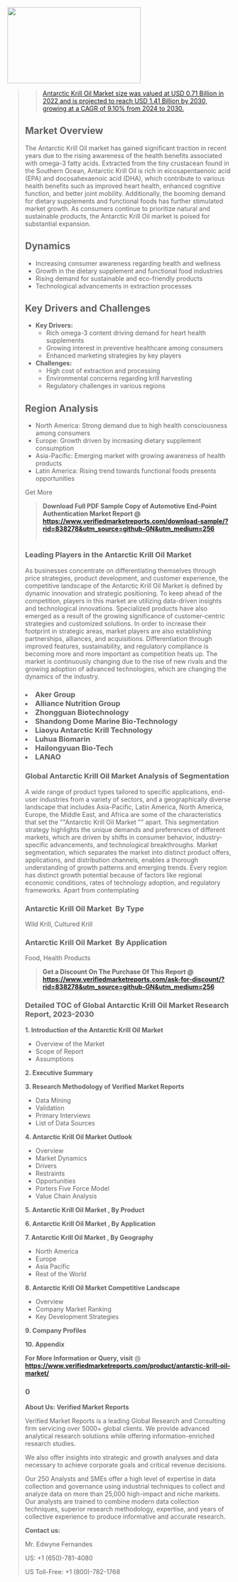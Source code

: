 <img src="https://ffe5etoiles.com/wp-content/uploads/2024/12/MST1-300x171.png" alt="" width="300" height="171" class="alignnone size-medium wp-image-20088" /><blockquote id="" class=""><a href="https://www.verifiedmarketreports.com/download-sample/?rid=870216&utm_source=github-GN&utm_medium=256" target="_blank"><blockquote id="" class=""><a href="https://www.verifiedmarketreports.com/download-sample/?rid=838278&utm_source=github-GN&utm_medium=256" target="_blank">Antarctic Krill Oil Market size was valued at USD 0.71 Billion in 2022 and is projected to reach USD 1.41 Billion by 2030, growing at a CAGR of 9.10% from 2024 to 2030.</a></blockquote><p><h2>Market Overview</h2><p>The Antarctic Krill Oil market has gained significant traction in recent years due to the rising awareness of the health benefits associated with omega-3 fatty acids. Extracted from the tiny crustacean found in the Southern Ocean, Antarctic Krill Oil is rich in eicosapentaenoic acid (EPA) and docosahexaenoic acid (DHA), which contribute to various health benefits such as improved heart health, enhanced cognitive function, and better joint mobility. Additionally, the booming demand for dietary supplements and functional foods has further stimulated market growth. As consumers continue to prioritize natural and sustainable products, the Antarctic Krill Oil market is poised for substantial expansion.<br></p><h2>Dynamics</h2><ul> <li>Increasing consumer awareness regarding health and wellness</li> <li>Growth in the dietary supplement and functional food industries</li> <li>Rising demand for sustainable and eco-friendly products</li> <li>Technological advancements in extraction processes</li></ul><h2>Key Drivers and Challenges</h2><ul> <li><strong>Key Drivers:</strong> <ul> <li>Rich omega-3 content driving demand for heart health supplements</li> <li>Growing interest in preventive healthcare among consumers</li> <li>Enhanced marketing strategies by key players</li> </ul> </li> <li><strong>Challenges:</strong> <ul> <li>High cost of extraction and processing</li> <li>Environmental concerns regarding krill harvesting</li> <li>Regulatory challenges in various regions</li> </ul> </li></ul><h2>Region Analysis</h2><ul> <li>North America: Strong demand due to high health consciousness among consumers</li> <li>Europe: Growth driven by increasing dietary supplement consumption</li> <li>Asia-Pacific: Emerging market with growing awareness of health products</li> <li>Latin America: Rising trend towards functional foods presents opportunities</li></ul><p>Get More</p></p><blockquote id="" class=""><strong>Download Full PDF Sample Copy of Automotive End-Point Authentication Market Report @ <a href="https://www.verifiedmarketreports.com/download-sample/?rid=838278&utm_source=github-GN&utm_medium=256" target="_blank">https://www.verifiedmarketreports.com/download-sample/?rid=838278&utm_source=github-GN&utm_medium=256</a></strong><br /><br /></blockquote><h3 id="" class="">Leading Players in the&nbsp;Antarctic Krill Oil Market </h3><p>As businesses concentrate on differentiating themselves through price strategies, product development, and customer experience, the competitive landscape of the Antarctic Krill Oil Market is defined by dynamic innovation and strategic positioning. To keep ahead of the competition, players in this market are utilizing data-driven insights and technological innovations. Specialized products have also emerged as a result of the growing significance of customer-centric strategies and customized solutions. In order to increase their footprint in strategic areas, market players are also establishing partnerships, alliances, and acquisitions. Differentiation through improved features, sustainability, and regulatory compliance is becoming more and more important as competition heats up. The market is continuously changing due to the rise of new rivals and the growing adoption of advanced technologies, which are changing the dynamics of the industry.</p><h3 class=""><li>Aker Group</li><li> Alliance Nutrition Group</li><li> Zhongguan Biotechnology</li><li> Shandong Dome Marine Bio-Technology</li><li> Liaoyu Antarctic Krill Technology</li><li> Luhua Biomarin</li><li> Hailongyuan Bio-Tech</li><li> LANAO</h3><h3 id="" class="">Global&nbsp;Antarctic Krill Oil Market Analysis of Segmentation</h3><p id="" class="">A wide range of product types tailored to specific applications, end-user industries from a variety of sectors, and a geographically diverse landscape that includes Asia-Pacific, Latin America, North America, Europe, the Middle East, and Africa are some of the characteristics that set the ""Antarctic Krill Oil Market "" apart. This segmentation strategy highlights the unique demands and preferences of different markets, which are driven by shifts in consumer behavior, industry-specific advancements, and technological breakthroughs. Market segmentation, which separates the market into distinct product offers, applications, and distribution channels, enables a thorough understanding of growth patterns and emerging trends. Every region has distinct growth potential because of factors like regional economic conditions, rates of technology adoption, and regulatory frameworks. Apart from contemplating</p><h3 id="" class="">Antarctic Krill Oil Market &nbsp;By Type</h3><p>Wild Krill, Cultured Krill</p><h3 id="" class="">Antarctic Krill Oil Market &nbsp;By Application</h3><p class="">Food, Health Products</p><blockquote id="" class=""><strong>Get a Discount On The Purchase Of This Report @ <a href="https://www.verifiedmarketreports.com/download-sample/?rid=838278&utm_source=github-GN&utm_medium=256" target="_blank">https://www.verifiedmarketreports.com/ask-for-discount/?rid=838278&utm_source=github-GN&utm_medium=256</a></strong></blockquote><h3 id="" class="">Detailed TOC of Global Antarctic Krill Oil Market Research Report, 2023-2030</h3><p id="" class=""><strong>1. Introduction of the Antarctic Krill Oil Market </strong></p><ul><li>Overview of the Market</li><li>Scope of Report</li><li>Assumptions</li></ul><p id="" class=""><strong>2. Executive Summary</strong></p><p id="" class=""><strong>3. Research Methodology of Verified Market Reports</strong></p><ul><li>Data Mining</li><li>Validation</li><li>Primary Interviews</li><li>List of Data Sources</li></ul><p id="" class=""><strong>4. Antarctic Krill Oil Market Outlook</strong></p><ul><li>Overview</li><li>Market Dynamics</li><li>Drivers</li><li>Restraints</li><li>Opportunities</li><li>Porters Five Force Model</li><li>Value Chain Analysis</li></ul><p id="" class=""><strong>5. Antarctic Krill Oil Market , By Product</strong></p><p id="" class=""><strong>6. Antarctic Krill Oil Market , By Application</strong></p><p id="" class=""><strong>7. Antarctic Krill Oil Market , By Geography</strong></p><ul><li>North America</li><li>Europe</li><li>Asia Pacific</li><li>Rest of the World</li></ul><p id="" class=""><strong>8. Antarctic Krill Oil Market Competitive Landscape</strong></p><ul><li>Overview</li><li>Company Market Ranking</li><li>Key Development Strategies</li></ul><p id="" class=""><strong>9. Company Profiles</strong></p><p id="" class=""><strong>10. Appendix</strong></p><p><strong>For More Information or Query, visit</strong>&nbsp;@ <strong><a href="https://www.verifiedmarketreports.com/product/antarctic-krill-oil-market/" target="_blank">https://www.verifiedmarketreports.com/product/antarctic-krill-oil-market/</a></strong></p><h3 id="" class="">0</h3><p id="" class=""><strong>About Us: Verified Market Reports</strong></p><p id="" class="">Verified Market Reports is a leading Global Research and Consulting firm servicing over 5000+ global clients. We provide advanced analytical research solutions while offering information-enriched research studies.</p><p id="" class="">We also offer insights into strategic and growth analyses and data necessary to achieve corporate goals and critical revenue decisions.</p><p id="" class="">Our 250 Analysts and SMEs offer a high level of expertise in data collection and governance using industrial techniques to collect and analyze data on more than 25,000 high-impact and niche markets. Our analysts are trained to combine modern data collection techniques, superior research methodology, expertise, and years of collective experience to produce informative and accurate research.</p><p id="" class=""><strong>Contact us:</strong></p><p id="" class="">Mr. Edwyne Fernandes</p><p id="" class="">US: +1 (650)-781-4080</p><p id="" class="">US Toll-Free: +1 (800)-782-1768</p>
